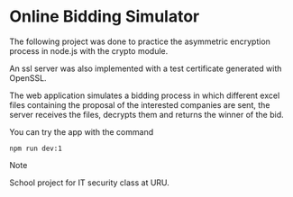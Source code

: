 # Online Bidding Simulator

The following project was done to practice the asymmetric encryption process in node.js with the crypto module.

An ssl server was also implemented with a test certificate generated with OpenSSL. 

The web application simulates a bidding process in which different excel files containing the proposal of the interested companies are sent, the server receives the files, decrypts them and returns the winner of the bid.

You can try the app with the command

    npm run dev:1

> [!NOTE]
> School project for IT security class at URU.

